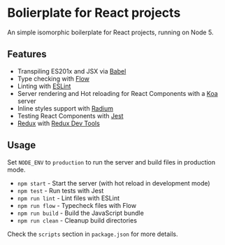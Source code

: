 Bolierplate for React projects
==============================

An simple isomorphic boilerplate for React projects, running on Node 5.

## Features

* Transpiling ES201x and JSX via [Babel](https://babeljs.io)
* Type checking with [Flow](http://flowtype.org/)
* Linting with [ESLint](http://eslint.org/)
* Server rendering and Hot reloading for React Components with a [Koa](http://koajs.com/) server
* Inline styles support with [Radium](http://stack.formidable.com/radium/)
* Testing React Components with [Jest](https://facebook.github.io/jest/)
* [Redux](http://redux.js.org/) with [Redux Dev Tools](https://github.com/gaearon/redux-devtools)

## Usage

Set `NODE_ENV` to `production` to run the server and build files in production mode.

* `npm start` - Start the server (with hot reload in development mode)
* `npm test` - Run tests with Jest
* `npm run lint` - Lint files with ESLint
* `npm run flow` - Typecheck files with Flow
* `npm run build` - Build the JavaScript bundle
* `npm run clean` - Cleanup build directories

Check the `scripts` section in `package.json` for more details.
